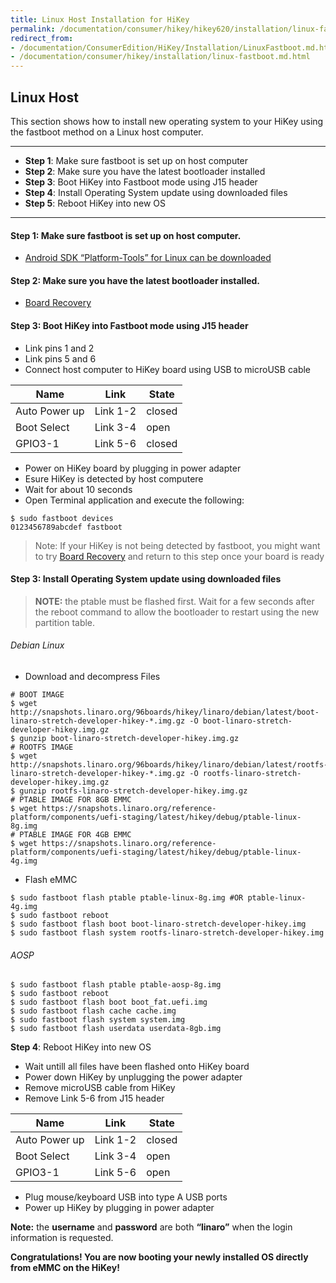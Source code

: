 ```yaml
---
title: Linux Host Installation for HiKey
permalink: /documentation/consumer/hikey/hikey620/installation/linux-fastboot.md.html
redirect_from:
- /documentation/ConsumerEdition/HiKey/Installation/LinuxFastboot.md.html
- /documentation/consumer/hikey/installation/linux-fastboot.md.html
---
```

## Linux Host

This section shows how to install new operating system to your HiKey using the fastboot method on a Linux host computer.

***

- **Step 1**: Make sure fastboot is set up on host computer
- **Step 2**: Make sure you have the latest bootloader installed
- **Step 3**: Boot HiKey into Fastboot mode using J15 header
- **Step 4**: Install Operating System update using downloaded files
- **Step 5**: Reboot HiKey into new OS

***

#### **Step 1**: Make sure fastboot is set up on host computer.

- [Android SDK “Platform-Tools” for Linux can be downloaded](https://developer.android.com/studio/releases/platform-tools.html)

#### **Step 2**: Make sure you have the latest bootloader installed.

  - [Board Recovery](board-recovery.md)

#### **Step 3**: Boot HiKey into Fastboot mode using J15 header

- Link pins 1 and 2
- Link pins 5 and 6
- Connect host computer to HiKey board using USB to microUSB cable

Name | Link | State
---- | ---- | -----
Auto Power up | Link 1-2 | closed
Boot Select | Link 3-4 | open
GPIO3-1 | Link 5-6 | closed

- Power on HiKey board by plugging in power adapter
- Esure HiKey is detected by host computere
- Wait for about 10 seconds
- Open Terminal application and execute the following:

```shell
$ sudo fastboot devices
0123456789abcdef fastboot
```
>Note: If your HiKey is not being detected by fastboot, you might want to try [Board Recovery](board-recovery.md) and return to this step once your board is ready

#### **Step 3**: Install Operating System update using downloaded files

>**NOTE:** the ptable must be flashed first. Wait for a few seconds after the reboot command to allow the bootloader to restart using the new partition table.

###### Debian Linux

- Download and decompress Files
```shell
# BOOT IMAGE
$ wget http://snapshots.linaro.org/96boards/hikey/linaro/debian/latest/boot-linaro-stretch-developer-hikey-*.img.gz -O boot-linaro-stretch-developer-hikey.img.gz
$ gunzip boot-linaro-stretch-developer-hikey.img.gz
# ROOTFS IMAGE
$ wget http://snapshots.linaro.org/96boards/hikey/linaro/debian/latest/rootfs-linaro-stretch-developer-hikey-*.img.gz -O rootfs-linaro-stretch-developer-hikey.img.gz
$ gunzip rootfs-linaro-stretch-developer-hikey.img.gz
# PTABLE IMAGE FOR 8GB EMMC
$ wget https://snapshots.linaro.org/reference-platform/components/uefi-staging/latest/hikey/debug/ptable-linux-8g.img
# PTABLE IMAGE FOR 4GB EMMC
$ wget https://snapshots.linaro.org/reference-platform/components/uefi-staging/latest/hikey/debug/ptable-linux-4g.img
```
- Flash eMMC
```shell
$ sudo fastboot flash ptable ptable-linux-8g.img #OR ptable-linux-4g.img
$ sudo fastboot reboot
$ sudo fastboot flash boot boot-linaro-stretch-developer-hikey.img
$ sudo fastboot flash system rootfs-linaro-stretch-developer-hikey.img
```

###### AOSP

```shell
$ sudo fastboot flash ptable ptable-aosp-8g.img
$ sudo fastboot reboot
$ sudo fastboot flash boot boot_fat.uefi.img
$ sudo fastboot flash cache cache.img
$ sudo fastboot flash system system.img
$ sudo fastboot flash userdata userdata-8gb.img
```

**Step 4**: Reboot HiKey into new OS

- Wait untill all files have been flashed onto HiKey board
- Power down HiKey by unplugging the power adapter
- Remove microUSB cable from HiKey
- Remove Link 5-6 from J15 header

Name | Link | State
---- | ---- | -----
Auto Power up | Link 1-2 | closed
Boot Select | Link 3-4 | open
GPIO3-1 | Link 5-6 | open

- Plug mouse/keyboard USB into type A USB ports
- Power up HiKey by plugging in power adapter


**Note:** the **username** and **password** are both **“linaro”** when the login information is requested.

**Congratulations! You are now booting your newly installed OS directly
from eMMC on the HiKey!**
